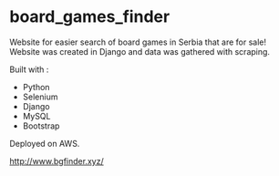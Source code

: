 # board_games_finder
Website for easier search of board games in Serbia that are for sale! Website was created in Django and data was gathered with scraping.

Built with :
- Python
- Selenium
- Django
- MySQL
- Bootstrap 

Deployed on AWS.

http://www.bgfinder.xyz/
